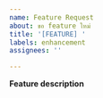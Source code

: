 ```yaml
---
name: Feature Request
about: ขอ feature ใหม่
title: '[FEATURE] '
labels: enhancement
assignees: ''

---
```


**Feature description**
